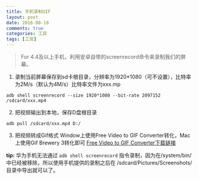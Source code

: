 ```yaml
---
title: 手机录制GIF
layout: post
date: 2016-08-18
comments: true
categories: 工具
tags: [工具]
---
```

<!--more-->
>For 4.4及以上手机，利用安卓自带的screenrecord命令来录制我们的屏幕。  

1. 录制当前屏幕保存到sd卡根目录，分辨率为1920*1080（可不设置），比特率为2M/s（默认为4M/s）比特率文件为xxx.mp
```
adb shell screenrecord --size 1920*1080 --bit-rate 2097152 /sdcard/xxx.mp4 
```
2. 把视频输出到本地，保存D盘根目录
```
adb pull /sdcard/xxx.mp4 D:/ 
```
3. 把视频转成Gif格式
Window上使用Free Video to GIF Converter转化，Mac上使用Gif Brewery 3转化即可
[Free Video to GIF Converter下载链接](http://pan.baidu.com/s/1gfnvIy3)

**tip:** 华为手机无法通过 `adb shell screenrecord` 指令录制，因为在/system/bin/中已经被移除，所以使用手机提供的录制之后在 /sdcard/Pictures/Screenshots/ 目录中导出就可以了。





